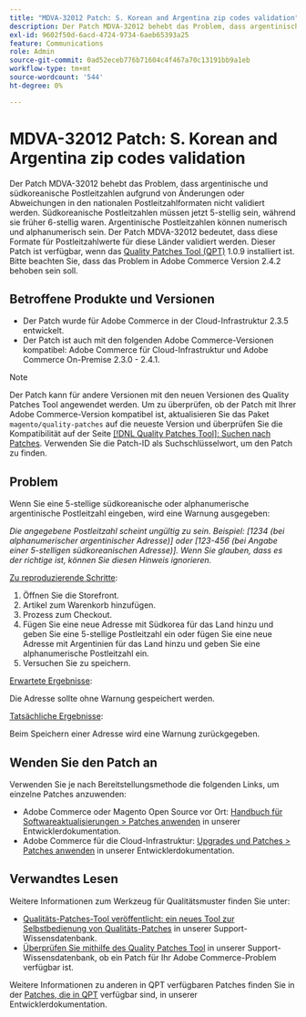 ```yaml
---
title: "MDVA-32012 Patch: S. Korean and Argentina zip codes validation"
description: Der Patch MDVA-32012 behebt das Problem, dass argentinische und südkoreanische Postleitzahlen aufgrund von Änderungen oder Abweichungen in den nationalen Postleitzahlformaten nicht validiert werden. Südkoreanische Postleitzahlen müssen jetzt 5-stellig sein, während sie früher 6-stellig waren. Argentinische Postleitzahlen können numerisch und alphanumerisch sein. Der Patch MDVA-32012 bedeutet, dass diese Formate für Postleitzahlwerte für diese Länder validiert werden. Dieser Patch ist verfügbar, wenn das [Quality Patches Tool (QPT)](/help/announcements/adobe-commerce-announcements/magento-quality-patches-released-new-tool-to-self-serve-quality-patches.md) 1.0.9 installiert ist. Bitte beachten Sie, dass das Problem in Adobe Commerce Version 2.4.2 behoben sein soll.
exl-id: 9602f50d-6acd-4724-9734-6aeb65393a25
feature: Communications
role: Admin
source-git-commit: 0ad52eceb776b71604c4f467a70c13191bb9a1eb
workflow-type: tm+mt
source-wordcount: '544'
ht-degree: 0%

---
```


# MDVA-32012 Patch: S. Korean and Argentina zip codes validation

Der Patch MDVA-32012 behebt das Problem, dass argentinische und südkoreanische Postleitzahlen aufgrund von Änderungen oder Abweichungen in den nationalen Postleitzahlformaten nicht validiert werden. Südkoreanische Postleitzahlen müssen jetzt 5-stellig sein, während sie früher 6-stellig waren. Argentinische Postleitzahlen können numerisch und alphanumerisch sein. Der Patch MDVA-32012 bedeutet, dass diese Formate für Postleitzahlwerte für diese Länder validiert werden. Dieser Patch ist verfügbar, wenn das [Quality Patches Tool (QPT)](/help/announcements/adobe-commerce-announcements/magento-quality-patches-released-new-tool-to-self-serve-quality-patches.md) 1.0.9 installiert ist. Bitte beachten Sie, dass das Problem in Adobe Commerce Version 2.4.2 behoben sein soll.

## Betroffene Produkte und Versionen

* Der Patch wurde für Adobe Commerce in der Cloud-Infrastruktur 2.3.5 entwickelt.
* Der Patch ist auch mit den folgenden Adobe Commerce-Versionen kompatibel: Adobe Commerce für Cloud-Infrastruktur und Adobe Commerce On-Premise 2.3.0 - 2.4.1.

>[!NOTE]
>
>Der Patch kann für andere Versionen mit den neuen Versionen des Quality Patches Tool angewendet werden. Um zu überprüfen, ob der Patch mit Ihrer Adobe Commerce-Version kompatibel ist, aktualisieren Sie das Paket `magento/quality-patches` auf die neueste Version und überprüfen Sie die Kompatibilität auf der Seite [[!DNL Quality Patches Tool]: Suchen nach Patches](https://devdocs.magento.com/quality-patches/tool.html#patch-grid). Verwenden Sie die Patch-ID als Suchschlüsselwort, um den Patch zu finden.

## Problem

Wenn Sie eine 5-stellige südkoreanische oder alphanumerische argentinische Postleitzahl eingeben, wird eine Warnung ausgegeben:

*Die angegebene Postleitzahl scheint ungültig zu sein. Beispiel: [1234 (bei alphanumerischer argentinischer Adresse)] oder [123-456 (bei Angabe einer 5-stelligen südkoreanischen Adresse)]. Wenn Sie glauben, dass es der richtige ist, können Sie diesen Hinweis ignorieren.*

<u>Zu reproduzierende Schritte</u>:

1. Öffnen Sie die Storefront.
1. Artikel zum Warenkorb hinzufügen.
1. Prozess zum Checkout.
1. Fügen Sie eine neue Adresse mit Südkorea für das Land hinzu und geben Sie eine 5-stellige Postleitzahl ein oder fügen Sie eine neue Adresse mit Argentinien für das Land hinzu und geben Sie eine alphanumerische Postleitzahl ein.
1. Versuchen Sie zu speichern.

<u>Erwartete Ergebnisse</u>:

Die Adresse sollte ohne Warnung gespeichert werden.

<u>Tatsächliche Ergebnisse</u>:

Beim Speichern einer Adresse wird eine Warnung zurückgegeben.

## Wenden Sie den Patch an

Verwenden Sie je nach Bereitstellungsmethode die folgenden Links, um einzelne Patches anzuwenden:

* Adobe Commerce oder Magento Open Source vor Ort: [Handbuch für Softwareaktualisierungen > Patches anwenden](https://devdocs.magento.com/guides/v2.4/comp-mgr/patching/mqp.html) in unserer Entwicklerdokumentation.
* Adobe Commerce für die Cloud-Infrastruktur: [Upgrades und Patches > Patches anwenden](https://devdocs.magento.com/cloud/project/project-patch.html) in unserer Entwicklerdokumentation.

## Verwandtes Lesen

Weitere Informationen zum Werkzeug für Qualitätsmuster finden Sie unter:

* [Qualitäts-Patches-Tool veröffentlicht: ein neues Tool zur Selbstbedienung von Qualitäts-Patches](/help/announcements/adobe-commerce-announcements/magento-quality-patches-released-new-tool-to-self-serve-quality-patches.md) in unserer Support-Wissensdatenbank.
* [Überprüfen Sie mithilfe des Quality Patches Tool](/help/support-tools/patches-available-in-qpt-tool/check-patch-for-magento-issue-with-magento-quality-patches.md) in unserer Support-Wissensdatenbank, ob ein Patch für Ihr Adobe Commerce-Problem verfügbar ist.

Weitere Informationen zu anderen in QPT verfügbaren Patches finden Sie in der [Patches, die in QPT](https://devdocs.magento.com/quality-patches/tool.html#patch-grid) verfügbar sind, in unserer Entwicklerdokumentation.
